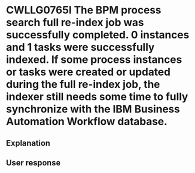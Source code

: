 # CWLLG0765I The BPM process search full re-index job was successfully completed. 0 instances and 1 tasks were successfully indexed. If some process instances or tasks were created or updated during the full re-index job, the indexer still needs some time to fully synchronize with the IBM Business Automation Workflow database.

## Explanation

## User response